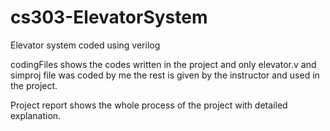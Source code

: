 # cs303-ElevatorSystem
Elevator system coded using verilog

codingFiles shows the codes written in the project and only elevator.v and simproj file was coded by me the rest is given by the instructor and used 
in the project.

Project report shows the whole process of the project with detailed explanation.
